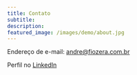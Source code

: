 ```yaml
---
title: Contato
subtitle: 
description: 
featured_image: /images/demo/about.jpg
---
```


Endereço de e-mail: [andre@fiozera.com.br](mailto:hello@fiozera.com.br)

Perfil no [LinkedIn](https://www.linkedin.com/in/andre-biagioni/)